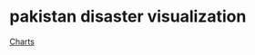 # pakistan disaster visualization

[Charts](https://klee016.github.io/pakistan-disaster-visualization/html/charts.html)
